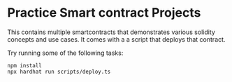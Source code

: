 # Practice Smart contract Projects 

This contains multiple smartcontracts that demonstrates various solidity concepts and use cases. It comes with a  a script that deploys that contract.

Try running some of the following tasks:

```shell
npm install
npx hardhat run scripts/deploy.ts
```
